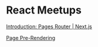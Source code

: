 # React Meetups

[Introduction: Pages Router | Next.js](https://nextjs.org/docs/pages)

[Page Pre-Rendering](https://www.canva.com/design/DAGXJcfyTTQ/d6FVhae4bwpjpiHa05mcNg/view?utm_content=DAGXJcfyTTQ&utm_campaign=designshare&utm_medium=link2&utm_source=uniquelinks&utlId=h5fc500b44d)
